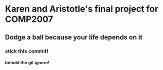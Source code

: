 # Karen and Aristotle's final project for COMP2007

## Dodge a ball because your life depends on it

### stick this commit!

#### behold the git ignore!
